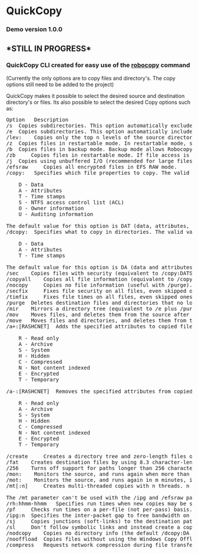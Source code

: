 <h1>QuickCopy</h1>

<h3>Demo version 1.0.0<h3>

<h2>*STILL IN PROGRESS*</h2>
  
<h3>QuickCopy CLI created for easy use of the <a target="blank" href="https://learn.microsoft.com/en-us/windows-server/administration/windows-commands/robocopy">robocopy</a> command</h3>

<p>(Currently the only options are to copy files and directory's. The copy options still need to be added to the project)</p>

<p>QuickCopy makes it possible to select the desired source and destination directory's or files. Its also possible to select the desired Copy options such as:</p>

  <pre>Option 	Description
/s 	Copies subdirectories. This option automatically excludes empty directories.
/e 	Copies subdirectories. This option automatically includes empty directories.
/lev:<n> 	Copies only the top n levels of the source directory tree.
/z 	Copies files in restartable mode. In restartable mode, should a file copy be interrupted, Robocopy can pick up where it left off rather than recopying the entire file.
/b 	Copies files in backup mode. Backup mode allows Robocopy to override file and folder permission settings (ACLs). This allows you to copy files you might otherwise not have access to, assuming it's being run under an account with sufficient privileges.
/zb 	Copies files in restartable mode. If file access is denied, switches to backup mode.
/j 	Copies using unbuffered I/O (recommended for large files).
/efsraw 	Copies all encrypted files in EFS RAW mode.
/copy:<copyflags> 	Specifies which file properties to copy. The valid values for this option are:

    D - Data
    A - Attributes
    T - Time stamps
    S - NTFS access control list (ACL)
    O - Owner information
    U - Auditing information

The default value for this option is DAT (data, attributes, and time stamps).
/dcopy:<copyflags> 	Specifies what to copy in directories. The valid values for this option are:

    D - Data
    A - Attributes
    T - Time stamps

The default value for this option is DA (data and attributes).
/sec 	Copies files with security (equivalent to /copy:DATS).
/copyall 	Copies all file information (equivalent to /copy:DATSOU).
/nocopy 	Copies no file information (useful with /purge).
/secfix 	Fixes file security on all files, even skipped ones.
/timfix 	Fixes file times on all files, even skipped ones.
/purge 	Deletes destination files and directories that no longer exist in the source. Using this option with the /e option and a destination directory, allows the destination directory security settings to not be overwritten.
/mir 	Mirrors a directory tree (equivalent to /e plus /purge). Using this option with the /e option and a destination directory, overwrites the destination directory security settings.
/mov 	Moves files, and deletes them from the source after they are copied.
/move 	Moves files and directories, and deletes them from the source after they are copied.
/a+:[RASHCNET] 	Adds the specified attributes to copied files. The valid values for this option are:

    R - Read only
    A - Archive
    S - System
    H - Hidden
    C - Compressed
    N - Not content indexed
    E - Encrypted
    T - Temporary

/a-:[RASHCNET] 	Removes the specified attributes from copied files. The valid values for this option are:

    R - Read only
    A - Archive
    S - System
    H - Hidden
    C - Compressed
    N - Not content indexed
    E - Encrypted
    T - Temporary

/create 	Creates a directory tree and zero-length files only.
/fat 	Creates destination files by using 8.3 character-length FAT file names only.
/256 	Turns off support for paths longer than 256 characters.
/mon:<n> 	Monitors the source, and runs again when more than n changes are detected.
/mot:<m> 	Monitors the source, and runs again in m minutes, if changes are detected.
/mt[:n] 	Creates multi-threaded copies with n threads. n must be an integer between 1 and 128. The default value for n is 8. For better performance, redirect your output using /log option.

The /mt parameter can't be used with the /ipg and /efsraw parameters.
/rh:hhmm-hhmm 	Specifies run times when new copies may be started.
/pf 	Checks run times on a per-file (not per-pass) basis.
/ipg:n 	Specifies the inter-packet gap to free bandwidth on slow lines.
/sj 	Copies junctions (soft-links) to the destination path instead of link targets.
/sl 	Don't follow symbolic links and instead create a copy of the link.
/nodcopy 	Copies no directory info (the default /dcopy:DA is done).
/nooffload 	Copies files without using the Windows Copy Offload mechanism.
/compress 	Requests network compression during file transfer, if applicable.</pre>
